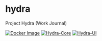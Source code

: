 # hydra
Project Hydra (Work Journal)

[![Docker Image](https://github.com/anthonyoteri/hydra/actions/workflows/docker-image.yml/badge.svg)](https://github.com/anthonyoteri/hydra/actions/workflows/docker-image.yml)
[![Hydra-Core](https://github.com/anthonyoteri/hydra/actions/workflows/hydra-core.yml/badge.svg)](https://github.com/anthonyoteri/hydra/actions/workflows/hydra-core.yml)
[![Hydra-UI](https://github.com/anthonyoteri/hydra/actions/workflows/hydra-ui.yml/badge.svg)](https://github.com/anthonyoteri/hydra/actions/workflows/hydra-ui.yml)

